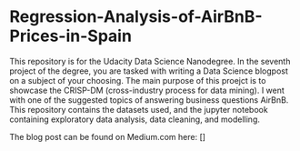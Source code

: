 # Regression-Analysis-of-AirBnB-Prices-in-Spain

This repository is for the Udacity Data Science Nanodegree. In the seventh project of the degree, you are tasked with writing a Data Science blogpost on a subject of your choosing. The main purpose of this proejct is to showcase the CRISP-DM (cross-industry process for data mining). I went with one of the suggested topics of answering business questions AirBnB. This repository contains the datasets used, and the jupyter notebook containing exploratory data analysis, data cleaning, and modelling. 

The blog post can be found on Medium.com here: []
